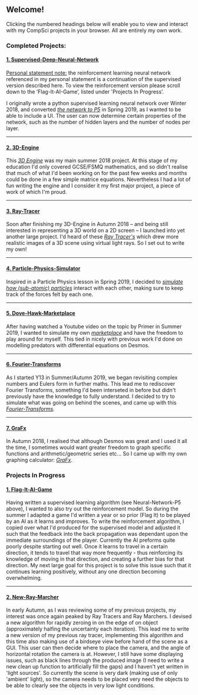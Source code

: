 ## Welcome!

Clicking the numbered headings below will enable you to view and interact with my CompSci projects in your browser. All are entirely my own work.


### Completed Projects:


#### [1. Supervised-Deep-Neural-Network](https://tobiasloader.github.io/Supervised-Deep-Neural-Network)

<ins>Personal statement note:</ins> the reinforcement learning neural network referenced in my personal statement is a continuation of the supervised version described here. To view the reinforcement version please scroll down to the ’Flag-It-AI-Game’, listed under 'Projects In Progress’.

I originally wrote a python supervised learning neural network over Winter 2018, and converted *[the network to P5](https://tobiasloader.github.io/Neural-Network-P5)* in Spring 2019, as I wanted to be able to include a UI. The user can now determine certain properties of the network, such as the number of hidden layers and the number of nodes per layer.

---

#### [2. 3D-Engine](https://tobiasloader.github.io/3D-Engine)

This *[3D Engine](https://tobiasloader.github.io/3D-Engine)* was my main summer 2018 project. At this stage of my education I'd only covered GCSE/FSMQ mathematics, and so didn't realise that much of what I'd been working on for the past few weeks and months could be done in a few simple matrice equations. Nevertheless I had a lot of fun writing the engine and I consider it my first major project, a piece of work of which I'm proud.

---

#### [3. Ray-Tracer](https://tobiasloader.github.io/Ray-Tracer)

Soon after finishing my 3D-Engine in Autumn 2018 – and being still interested in representing a 3D world on a 2D screen – I launched into yet another large project. I'd heard of these *[Ray Tracer's](https://tobiasloader.github.io/Ray-Tracer)* which drew more realistic images of a 3D scene using virtual light rays. So I set out to write my own!

---

#### [4. Particle-Physics-Simulator](https://tobiasloader.github.io/Particle-Physics-Simulator)

Inspired in a Particle Physics lesson in Spring 2019, I decided to *[simulate how (sub-atomic) particles](https://tobiasloader.github.io/Particle-Physics-Simulator)* interact with each other, making sure to keep track of the forces felt by each one. 

---

#### [5. Dove-Hawk-Marketplace](https://tobiasloader.github.io/Dove-Hawk-Marketplace)

After having watched a Youtube video on the topic by Primer in Summer 2019, I wanted to simulate my own *[marketplace](https://tobiasloader.github.io/Dove-Hawk-Marketplace)* and have the freedom to play around for myself. This tied in nicely with previous work I'd done on modelling predators with differential equations on Desmos.

---

#### [6. Fourier-Transforms](https://tobiasloader.github.io/Fourier-Transforms)

As I started Y13 in Summer/Autumn 2019, we began revisiting complex numbers and Eulers form in further maths. This lead me to rediscover Fourier Transforms, something I'd been interseted in before but didn't previously have the knowledge to fully understand. I decided to try to simulate what was going on behind the scenes, and came up with this *[Fourier-Transforms](https://tobiasloader.github.io/Fourier-Transforms)*.

---

#### [7. GraFx](https://tobiasloader.github.io/GraFx)

In Autumn 2018, I realised that although Desmos was great and I used it all the time, I sometimes would want greater freedom to graph specific functions and arithmetic/geometric series etc... So I came up with my own graphing calculator: *[GraFx](https://tobiasloader.github.io/GraFx)*.


### Projects In Progress 


#### [1. Flag-It-AI-Game](https://tobiasloader.github.io/Flag-It-AI-Game)

Having written a supervised learning algorithm (see Neural-Network-P5 above), I wanted to also try out the reinforcement model. So during the summer I adapted a game I'd written a year or so prior (Flag It) to be played by an AI as it learns and improves. To write the reinforcement algorithm, I copied over what I'd produced for the supervised model and adjusted it such that the feedback into the back propagation was dependant upon the immediate surroundings of the player. Currently the AI preforms quite poorly despite starting out well. Once it learns to travel in a certain direction, it tends to travel that way more frequently - thus reinforcing its knowledge of moving in that direction, and creating a further bias for that direction. My next large goal for this project is to solve this issue such that it continues learning positively, without any one direction becoming overwhelming.

---

#### [2. New-Ray-Marcher](https://tobiasloader.github.io/New-Ray-Marcher)

In early Autumn, as I was reviewing some of my previous projects, my interest was once again peaked by Ray Tracers and Ray Marchers. I devised a new algorithm for rapidly zeroing in on the edge of on object (approximately halfing the uncertainty each iteration). This lead me to write a new version of my previous ray tracer, implementing this algorithm and this time also making use of a birdseye view before hand of the scene as a GUI. This user can then decide where to place the camera, and the angle of horizontal rotation the camera is at. However, I still have some displaying issues, such as black lines through the produced image (I need to write a new clean up function to artificially fill the gaps) and I haven't yet written in 'light sources'. So currently the scene is very dark (making use of only 'ambient' light), so the camera needs to be placed very need the objects to be able to clearly see the objects in very low light conditions.
